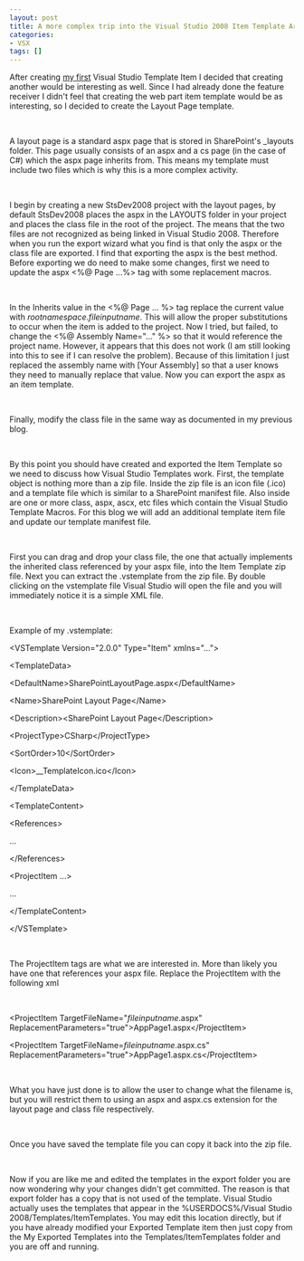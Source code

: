 ```yaml
---
layout: post
title: A more complex trip into the Visual Studio 2008 Item Template Area
categories:
- VSX
tags: []
---
```

After creating [my first](https://blogs.microlinkllc.com/dmcwee/archive/2008/12/21/a-simple-trip-into-the-visual-studio-2008-item-template-area.aspx) Visual Studio Template Item I decided that creating another would be interesting as well. Since I had already done the feature receiver I didn't feel that creating the web part item template would be as interesting, so I decided to create the Layout Page template.

&nbsp; &nbsp;

A layout page is a standard aspx page that is stored in SharePoint's \_layouts folder. This page usually consists of an aspx and a cs page (in the case of C#) which the aspx page inherits from. This means my template must include two files which is why this is a more complex activity.

&nbsp; &nbsp;

I begin by creating a new StsDev2008 project with the layout pages, by default StsDev2008 places the aspx in the LAYOUTS folder in your project and places the class file in the root of the project. The means that the two files are not recognized as being linked in Visual Studio 2008. Therefore when you run the export wizard what you find is that only the aspx or the class file are exported. I find that exporting the aspx is the best method. Before exporting we do need to make some changes, first we need to update the aspx \<%@ Page …%\> tag with some replacement macros.

&nbsp; &nbsp;

In the Inherits value in the \<%@ Page … %\> tag replace the current value with $rootnamespace$.$fileinputname$. This will allow the proper substitutions to occur when the item is added to the project. Now I tried, but failed, to change the \<%@ Assembly Name="…" %\> so that it would reference the project name. However, it appears that this does not work (I am still looking into this to see if I can resolve the problem). Because of this limitation I just replaced the assembly name with [Your Assembly] so that a user knows they need to manually replace that value. Now you can export the aspx as an item template.

&nbsp; &nbsp;

Finally, modify the class file in the same way as documented in my previous blog.

&nbsp; &nbsp;

By this point you should have created and exported the Item Template so we need to discuss how Visual Studio Templates work. First, the template object is nothing more than a zip file. Inside the zip file is an icon file (.ico) and a template file which is similar to a SharePoint manifest file. Also inside are one or more class, aspx, ascx, etc files which contain the Visual Studio Template Macros. For this blog we will add an additional template item file and update our template manifest file.

&nbsp; &nbsp;

First you can drag and drop your class file, the one that actually implements the inherited class referenced by your aspx file, into the Item Template zip file. Next you can extract the .vstemplate from the zip file. By double clicking on the vstemplate file Visual Studio will open the file and you will immediately notice it is a simple XML file.

&nbsp; &nbsp;

Example of my .vstemplate:

\<VSTemplate Version="2.0.0" Type="Item" xmlns="…"\>

\<TemplateData\>

\<DefaultName\>SharePointLayoutPage.aspx\</DefaultName\>

\<Name\>SharePoint Layout Page\</Name\>

\<Description\>\<SharePoint Layout Page\</Description\>

\<ProjectType\>CSharp\</ProjectType\>

\<SortOrder\>10\</SortOrder\>

\<Icon\>\_\_TemplateIcon.ico\</Icon\>

\</TemplateData\>

\<TemplateContent\>

\<References\>

…

\</References\>

\<ProjectItem …\>

...

\</TemplateContent\>

\</VSTemplate\>

&nbsp; &nbsp;

The ProjectItem tags are what we are interested in. More than likely you have one that references your aspx file. Replace the ProjectItem with the following xml

&nbsp; &nbsp;

\<ProjectItem TargetFileName="$fileinputname$.aspx" ReplacementParameters="true"\>AppPage1.aspx\</ProjectItem\>

\<ProjectItem TargetFileName=$fileinputname$.aspx.cs" ReplacementParameters="true"\>AppPage1.aspx.cs\</ProjectItem\>

&nbsp; &nbsp;

What you have just done is to allow the user to change what the filename is, but you will restrict them to using an aspx and aspx.cs extension for the layout page and class file respectively.

&nbsp; &nbsp;

Once you have saved the template file you can copy it back into the zip file.

&nbsp; &nbsp;

Now if you are like me and edited the templates in the export folder you are now wondering why your changes didn't get committed. The reason is that export folder has a copy that is not used of the template. Visual Studio actually uses the templates that appear in the %USERDOCS%/Visual Studio 2008/Templates/ItemTemplates. You may edit this location directly, but if you have already modified your Exported Template item then just copy from the My Exported Templates into the Templates/ItemTemplates folder and you are off and running.

